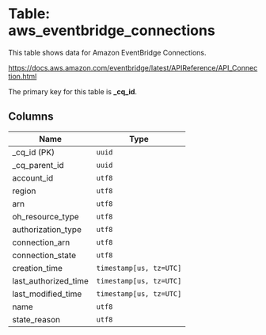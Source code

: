 # Table: aws_eventbridge_connections

This table shows data for Amazon EventBridge Connections.

https://docs.aws.amazon.com/eventbridge/latest/APIReference/API_Connection.html

The primary key for this table is **_cq_id**.

## Columns

| Name          | Type          |
| ------------- | ------------- |
|_cq_id (PK)|`uuid`|
|_cq_parent_id|`uuid`|
|account_id|`utf8`|
|region|`utf8`|
|arn|`utf8`|
|oh_resource_type|`utf8`|
|authorization_type|`utf8`|
|connection_arn|`utf8`|
|connection_state|`utf8`|
|creation_time|`timestamp[us, tz=UTC]`|
|last_authorized_time|`timestamp[us, tz=UTC]`|
|last_modified_time|`timestamp[us, tz=UTC]`|
|name|`utf8`|
|state_reason|`utf8`|